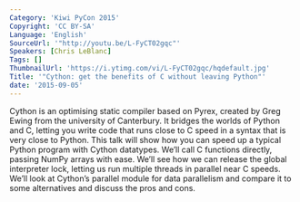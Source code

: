 ```yaml
---
Category: 'Kiwi PyCon 2015'
Copyright: 'CC BY-SA'
Language: 'English'
SourceUrl: '"http://youtu.be/L-FyCT02gqc"'
Speakers: [Chris LeBlanc]
Tags: []
ThumbnailUrl: 'https://i.ytimg.com/vi/L-FyCT02gqc/hqdefault.jpg'
Title: '"Cython: get the benefits of C without leaving Python"'
date: '2015-09-05'
---
```

Cython is an optimising static compiler based on Pyrex, created by Greg Ewing from the university of Canterbury.  It bridges the worlds of Python and C, letting you write code that runs close to C speed in a syntax that is very close to Python.  This talk will show how you can speed up a typical Python program with Cython datatypes.  We’ll call C functions directly, passing NumPy arrays with ease.  We’ll see how we can release the global interpreter lock, letting us run multiple threads in parallel near C speeds.  We’ll look at Cython’s parallel module for data parallelism and compare it to some alternatives and discuss the pros and cons.